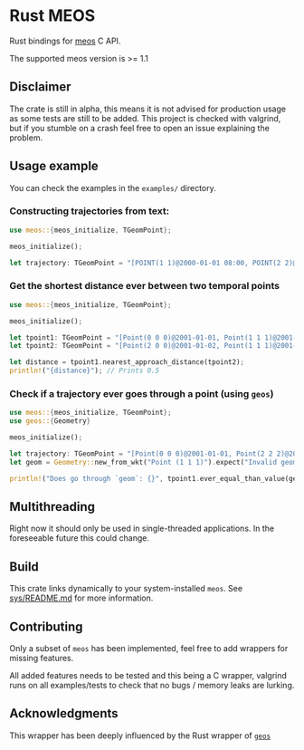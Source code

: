 # Rust MEOS

Rust bindings for [meos](https://libmeos.org/) C API.

The supported meos version is >= 1.1

## Disclaimer

The crate is still in alpha, this means it is not advised for production usage as some tests are still to be added. This project is checked with valgrind, but if you stumble on a crash feel free to open an issue explaining the problem.

## Usage example

You can check the examples in the `examples/` directory.

### Constructing trajectories from text:

```rust
use meos::{meos_initialize, TGeomPoint};

meos_initialize();

let trajectory: TGeomPoint = "[POINT(1 1)@2000-01-01 08:00, POINT(2 2)@2000-01-01 08:01]".parse().unwrap();
```

### Get the shortest distance ever between two temporal points

```rust
use meos::{meos_initialize, TGeomPoint};

meos_initialize();

let tpoint1: TGeomPoint = "[Point(0 0 0)@2001-01-01, Point(1 1 1)@2001-01-03, Point(0 0 0)@2001-01-05)".parse().unwrap();
let tpoint2: TGeomPoint = "[Point(2 0 0)@2001-01-02, Point(1 1 1)@2001-01-04, Point(2 2 2)@2001-01-06)".parse().unwrap();

let distance = tpoint1.nearest_approach_distance(tpoint2);
println!("{distance}"); // Prints 0.5
```

### Check if a trajectory ever goes through a point (using `geos`)

```rust
use meos::{meos_initialize, TGeomPoint};
use geos::{Geometry}

meos_initialize();

let trajectory: TGeomPoint = "[Point(0 0 0)@2001-01-01, Point(2 2 2)@2001-01-05)".parse().unwrap();
let geom = Geometry::new_from_wkt("Point (1 1 1)").expect("Invalid geometry");

println!("Does go through `geom`: {}", tpoint1.ever_equal_than_value(geom).unwrap()); // `true`
```

## Multithreading
Right now it should only be used in single-threaded applications. In the foreseeable future this could change.

## Build

This crate links dynamically to your system-installed `meos`. See [sys/README.md](./sys/README.md) for
more information.

## Contributing

Only a subset of `meos` has been implemented, feel free to add wrappers for missing features.

All added features needs to be tested and this being a C wrapper, valgrind runs on all examples/tests to check that
no bugs / memory leaks are lurking.

## Acknowledgments
This wrapper has been deeply influenced by the Rust wrapper of [`geos`](https://github.com/georust/geos)
